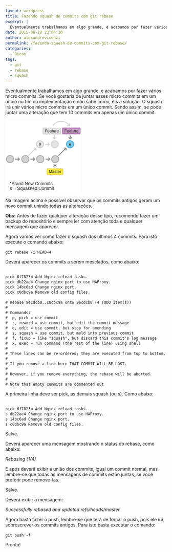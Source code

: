 ```yaml
---
layout: wordpress
title: Fazendo squash de commits com git rebase
excerpt: |
  Eventualmente trabalhamos em algo grande, e acabamos por fazer vários micro commits. Se você gostaria de juntar esses micro commits em um único no fim da implementação e não sabe como, eis a solução. O squash irá unir vários micro commits em um único commit. Sendo assim, se pode juntar uma alteração que tem 10 commits em apenas um único commit.
date: 2015-06-18 23:04:10
author: alexandrevicenzi
permalink: /fazendo-squash-de-commits-com-git-rebase/
categories:
  - Dicas
tags:
  - git
  - rebase
  - squash
---
```


Eventualmente trabalhamos em algo grande, e acabamos por fazer vários micro commits. Se você gostaria de juntar esses micro commits em um único no fim da implementação e não sabe como, eis a solução. O squash irá unir vários micro commits em um único commit. Sendo assim, se pode juntar uma alteração que tem 10 commits em apenas um único commit.

<img class=" aligncenter" src="/assets/wp-content/uploads/2015/06/git-squash-rebase.png" alt="Git Squash Rebase" />

Na imagem acima é possível observar que os commits antigos geram um novo commit unindo todas as alterações.

<!--more-->

<strong>Obs:</strong> Antes de fazer qualquer alteração desse tipo, recomendo fazer um backup do repositório e sempre ler com atenção toda e qualquer mensagem que aparecer.

Agora vamos ver como fazer o squash dos últimos 4 commits. Para isto execute o comando abaixo:

<code>git rebase -i HEAD~4</code>

Deverá aparecer os commits a serem mesclados, como abaixo:

<pre><code class="bash">
pick 6f7823b Add Nginx reload tasks.
pick db22ae4 Change nginx port to use HAProxy.
pick 14bc6ad Change nginx port.
pick c0dbc9a Remove old config files.

# Rebase 9ecdcb0..c0dbc9a onto 9ecdcb0 (4 TODO item(s))
#
# Commands:
#  p, pick = use commit
#  r, reword = use commit, but edit the commit message
#  e, edit = use commit, but stop for amending
#  s, squash = use commit, but meld into previous commit
#  f, fixup = like &quot;squash&quot;, but discard this commit's log message
#  x, exec = run command (the rest of the line) using shell
#
# These lines can be re-ordered; they are executed from top to bottom.
#
# If you remove a line here THAT COMMIT WILL BE LOST.
#
# However, if you remove everything, the rebase will be aborted.
#
# Note that empty commits are commented out
</code></pre>

A primeira linha deve ser pick, as demais squash (ou s). Como abaixo:

<pre><code class="bash">
pick 6f7823b Add Nginx reload tasks.
s db22ae4 Change nginx port to use HAProxy.
s 14bc6ad Change nginx port.
s c0dbc9a Remove old config files.
</code></pre>

Salve.

Deverá aparecer uma mensagem mostrando o status do rebase, como abaixo:

<em>Rebasing (1/4)</em>

E após deverá exibir a união dos commits, igual um commit normal, mas lembre-se que todas as mensagens de commits estão juntas, se você preferir pode remove-las.

Salve.

Deverá exibir a mensagem:

<em>Successfully rebased and updated refs/heads/master.</em>

Agora basta fazer o push, lembre-se que terá de forçar o push, pois ele irá sobrescrever os commits antigos. Para isto basta executar o comando:

<code>git push -f</code>

Pronto!